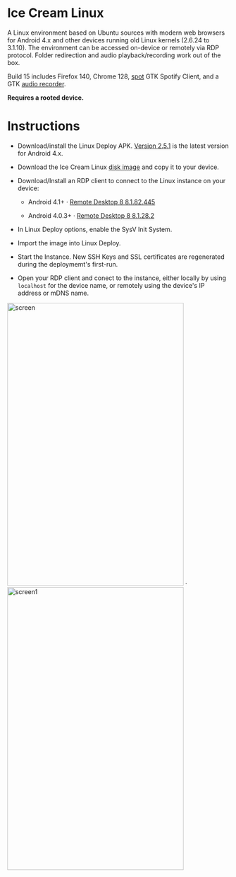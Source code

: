 # Ice Cream Linux

A Linux environment based on Ubuntu sources with modern web browsers for Android 4.x and other devices running old Linux kernels (2.6.24 to 3.1.10).  The environment can be accessed on-device or remotely via RDP protocol.  Folder redirection and audio playback/recording work out of the box.

Build 15 includes Firefox 140, Chrome 128, [spot](https://github.com/xou816/spot) GTK Spotify Client, and a GTK [audio recorder](https://launchpad.net/~audio-recorder/+archive/ubuntu/ppa).

**Requires a rooted device.**

# Instructions

- Download/install the Linux Deploy APK.  [Version 2.5.1](https://github.com/meefik/linuxdeploy/releases/tag/2.5.1) is the latest version for Android 4.x.
  
- Download the Ice Cream Linux [disk image](https://github.com/DesktopECHO/IceCreamLinux/releases/download/15/icl15.tgz) and copy it to your device.

- Download/Install an RDP client to connect to the Linux instance on your device:

  - Android 4.1+ · [Remote Desktop 8 8.1.82.445](https://www.apkmirror.com/apk/microsoft-corporation/microsoft-remote-desktop/microsoft-remote-desktop-8-1-82-445-release/)

  - Android 4.0.3+ · [Remote Desktop 8 8.1.28.2](https://www.apkmirror.com/apk/microsoft-corporation/microsoft-remote-desktop/microsoft-remote-desktop-8-1-28-2-release/)
    
- In Linux Deploy options, enable the SysV Init System.

- Import the image into Linux Deploy.  

- Start the Instance.  New SSH Keys and SSL certificates are regenerated during the deploymemt's first-run.

- Open your RDP client and conect to the instance, either locally by using `localhost` for the device name, or remotely using the device's IP address or mDNS name.

<img width="400" height="640" alt="screen" src="https://github.com/user-attachments/assets/53d7302e-f447-444e-9716-08b5c11b8431" /> · <img width="400" height="640" alt="screen1" src="https://github.com/user-attachments/assets/a30932a8-725f-4a91-b02a-aebd65c27f3c" />
